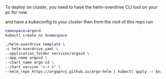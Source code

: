 To deploy on cluster, you need to have the helm-overdrive CLI tool on your pc for now.


and have a kubeconfig to your cluster
then from the root of this repo run
``` bash
namespace=argocd
kubectl create ns $namespace

./helm-overdrive template \
-c helm-overdrive.yaml \
--application_folder services/argocd \
--app_name argocd \
--chart_name argo-cd \
--chart_version "4.4.0" \
--helm_repo https://argoproj.github.io/argo-helm | kubectl apply -n $namespace -f -
```
